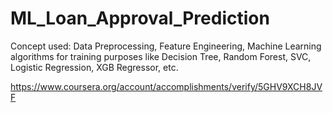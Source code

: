 # ML_Loan_Approval_Prediction
Concept used: Data Preprocessing, Feature Engineering, Machine Learning algorithms for training purposes like Decision Tree, Random Forest, SVC, Logistic Regression, XGB Regressor, etc.

https://www.coursera.org/account/accomplishments/verify/5GHV9XCH8JVF
